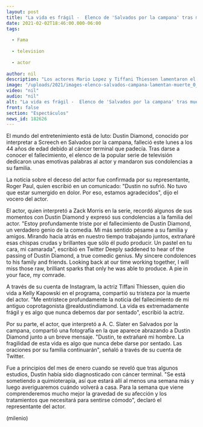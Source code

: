 ```yaml
---
layout: post
title: "La vida es frágil -  Elenco de 'Salvados por la campana' tras muerte de Dustin Diamond"
date: 2021-02-02T18:46:00.000-06:00
tags:
  
  - Fama
  
  - television
  
  - actor
  
author: nil
description: "Los actores Mario Lopez y Tiffani Thiessen lamentaron el fallecimiento de Dustin Diamond. "
image: "/uploads/2021/images-elenco-salvados-campana-lamentan-muerte_0_0_1200_747.jpg"
video: "nil"
audio: "nil"
alt: "La vida es frágil -  Elenco de 'Salvados por la campana' tras muerte de Dustin Diamond"
front: false
section: "Espectáculos"
news_id: 182626
---
```


El mundo del entretenimiento está de luto: Dustin Diamond, conocido por interpretar a Screech en Salvados por la campana, falleció este lunes a los 44 años de edad debido al cáncer terminal que padecía. Tras darse a conocer el fallecimiento, el elenco de la popular serie de televisión dedicaron unas emotivas palabras al actor y mandaron sus condolencias a su familia. 

La noticia sobre  el deceso del actor fue confirmada por su representante, Roger Paul, quien escribió en un comunicado: "Dustin no sufrió. No tuvo que estar sumergido en dolor. Por eso, estamos agradecidos", dijo el vocero del actor. 

El actor, quien interpretó a Zack Morris en la serie, recordó algunos de sus momentos con Dustin Diamond y expresó sus condolencias a la familia del actor. "Estoy profundamente triste por el fallecimiento de Dustin Diamond, un verdadero genio de la comedia. Mi más sentido pésame a su familia y amigos. Mirando hacia atrás en nuestro tiempo trabajando juntos, extrañaré esas chispas crudas y brillantes que sólo él pudo producir. Un pastel en tu cara, mi camarada", escribió en Twitter 
Deeply saddened to hear of the passing of Dustin Diamond, a true comedic genius. My sincere condolences to his family and friends. Looking back at our time working together, I will miss those raw, brilliant sparks that only he was able to produce. A pie in your face, my comrade. 

A través de su cuenta de Instagram, la actriz  Tiffani Thiessen, quien dio vida a Kelly Kapowski en el programa, compartió su tristeza por la muerte del actor.
"Me entristece profundamente la noticia del fallecimiento de mi antiguo coprotagonista @realdustindiamond. La vida es extremadamente frágil y es algo que nunca debemos dar por sentado", escribió la actriz. 

Por su parte, el actor, que interpretó a A. C. Slater en Salvados por la campana, compartió una fotografía en la que aparece abrazando a Dustin Diamond junto a un breve mensaje.  "Dustin, te extrañaré mi hombre. La fragilidad de esta vida es algo que nunca debe darse por sentado. Las oraciones por su familia continuarán", señaló a través de su cuenta de Twitter. 

Fue a principios del mes de enero cuando se reveló que tras algunos estudios, Dustin había sido diagnosticado con cáncer terminal.  "Se está sometiendo a quimioterapia, así que estará allí al menos una semana más y luego averiguaremos cuándo volverá a casa. Para la semana que viene comprenderemos mucho mejor la gravedad de su afección y los tratamientos que necesitará para sentirse cómodo", declaró el representante del actor.

(milenio)